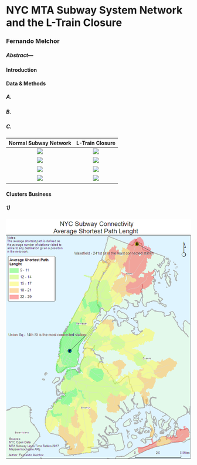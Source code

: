 # NYC MTA Subway System Network and the L-Train Closure

### Fernando Melchor

##### Abstract—



#### Introduction


#### Data & Methods
##### A. 


##### B. 
##### C. 

Normal Subway Network             |  L-Train Closure
:-------------------------:|:-------------------------:
<img src="/Data/2-0normal.gif" width="404">  |  <img src="/Data/2-0test.gif" width="404">
<img src="/Data/2-1normal.gif" width="404">  |  <img src="/Data/2-1test.gif" width="404">
<img src="/Data/2-2normal.gif" width="404">  |  <img src="/Data/2-2test.gif" width="404">
<img src="/Data/2-3normal.gif" width="404">  |  <img src="/Data/2-3test.gif" width="404">
#### Clusters Business
##### 1) 

<img src="/Data/connect.gif" width="808">
